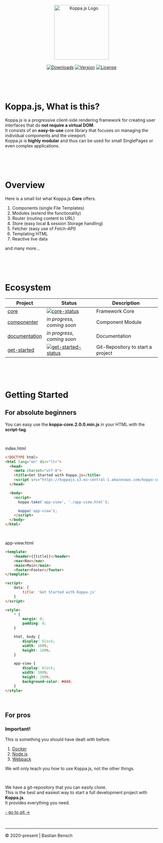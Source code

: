 <div align="center">
<a href="https://koppajs.org" target="_blank"><img width="180" src="https://koppajs.org/images/logo-min.png" alt="Koppa.js Logo"></a>
</div>

<br>

<div align="center">
    <a href="https://npmcharts.com/compare/@koppajs/core?minimal=true" target="_blank"><img src="https://badgen.net/npm/dm/@koppajs/core?scale=1&color=69DF20" alt="Downloads"></a>
    <a href="https://www.npmjs.com/package/@koppajs/core"><img src="https://badgen.net/npm/v/@koppajs/core?scale=1&color=4AC56D" alt="Version"></a>
    <a href="http://opensource.org/licenses/MIT" target="_blank"><img src="https://badgen.net/badge/license/MIT/?scale1&color=2eaad1" alt="License"></a>
</div>

<br><br><br>

# Koppa.js, What is this?
Koppa.js is a progressive client-side rendering framework for creating user interfaces that do **not require a virtual DOM**.  
It consists of an **easy-to-use** core library that focuses on managing the individual components and the viewport.  
Koppa.js is **highly modular** and thus can be used for small SinglePages or even complex applications.

<br><br><br>

# Overview

Here is a small list what Koppa.js **Core** offers.

1. Components (single File Templates)
2. Modules (extend the functionality)
3. Router (routing content to URL)
4. Store (easy local & session Storage handling)
5. Fetcher (easy use of Fetch-API)
6. Templating HTML
7. Reactive live data

and many more...

<br><br><br>

# Ecosystem

| Project         | Status                                       | Description                       |
|-----------------|----------------------------------------------|-----------------------------------|
| [core]          | [![core-status]][core-package]               | Framework Core                    |
| [componenter]   | *in progress, coming soon*                   | Component Module                  |
| [documentation] | *in progress, coming soon*                   | Documentation                     |
| [get-started]   | [![get-started-status]][get-started-package] | Git-Repository to start a project |


[core]: https://github.com/koppajs/core
[core-status]: https://badgen.net/npm/v/@koppajs/core?scale=1&color=69DF20
[core-package]: https://npmjs.com/package/@koppajs/core

[componenter]: https://github.com/koppajs/componenter

[documentation]: https://github.com/koppajs/documentation

[get-started]: https://github.com/koppajs/get-started
[get-started-status]: https://badgen.net/npm/v/@koppajs/get-started?scale=1&color=69DF20
[get-started-package]: https://npmjs.com/package/@koppajs/get-started

<br><br><br>

# Getting Started

## For absolute beginners
You can easy use the **koppa-core.2.0.0.min.js** in your HTML with the **script-tag**.

<br>

index.html
```html
<!DOCTYPE html>
<html lang="en" dir="ltr">
  <head>
    <meta charset="utf-8">
    <title>Get Started with Koppa.js</title>
    <script src="https://koppajs.s3.eu-central-1.amazonaws.com/koppa-core.2.0.0.min.js"></script>
  </head>

  <body>
    <script>
      koppa.take('app-view', './app-view.html');

      koppa('app-view');
    </script>
  </body>
</html>
```

<br>

app-view.html
```html
<template>
    <header>{{title}}</header>
    <nav>Nav</nav>
    <main>Main</main>
    <footer>Footer</footer>
</template>

<script>
    data: {
        title: 'Get Started with Koppa.js'
    }
</script>

<style>
    * {
        margin: 0;
        padding: 0;
    }

    html, body {
        display: block;
        width: 100%;
        height: 100%;
    }

    app-view {
        display: block;
        width: 100%;
        height: 100%;
        background-color: #ddd;
    }
</style>
```

<br>

## For pros

### Important!
This is something you should have dealt with before.

1. [Docker](https://www.docker.com/)
2. [Node.js](https://nodejs.org/en/)
3. [Webpack](https://webpack.js.org/)

We will only teach you how to use Koppa.js, not the other things.

<br>

We have a git-repository that you can easily clone.  
This is the best and easiest way to start a full development project with **Koppa.js**.  
It provides everything you need.  

[- go to git ->](https://github.com/koppajs/get-started)

<br>

---

© 2020-present | Bastian Bensch